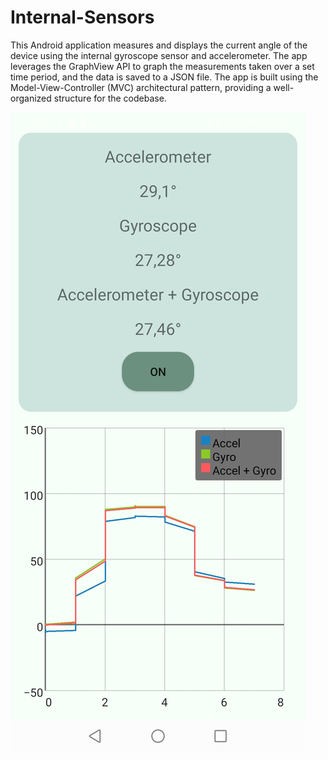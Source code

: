 # Internal-Sensors

This Android application measures and displays the current angle of the device using the internal gyroscope sensor and accelerometer. The app leverages the GraphView API to graph the measurements taken over a set time period, and the data is saved to a JSON file. The app is built using the Model-View-Controller (MVC) architectural pattern, providing a well-organized structure for the codebase.

![Example image](Internal_sensors.jpg)
